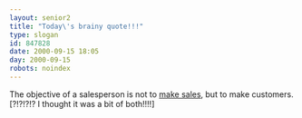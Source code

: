 ```yaml
---
layout: senior2
title: "Today\'s brainy quote!!!"
type: slogan
id: 847828
date: 2000-09-15 18:05
day: 2000-09-15
robots: noindex
---
```

The objective of a salesperson is not to <a href="http://www.theherald.co.uk/news/archive/15-9-19100-23-32-14.html">make sales</a>, but to make customers. [?!?!?!? I thought it was a bit of both!!!!]
